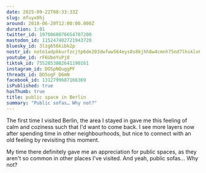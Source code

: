 ```yaml
---
date: 2025-09-22T08:33:33Z
slug: mfuyx0hj
around: 2018-06-20T12:00:00.000Z
duration: 1:01
twitter_id: 1970068076654707200
mastodon_id: 115247402721943720
bluesky_id: 3lzg656kibk2p
nostr_id: note1adpkkurfzcjtp6de203dwfww564eys8s8kjhh8w4cmnh75nd7lhsklx60l
youtube_id: rF6UbeYuPj8
tiktok_id: 7552853882641190161
instagram_id: DO5pNQuggPF
threads_id: DO5ogF_D6mN
facebook_id: 1312799687166369
isPublished: true
hasThumb: true
title: public space in Berlin
summary: "Public sofas… Why not?"
---
```

The first time I visited Berlin, the area I stayed in gave me this feeling of calm and coziness such that I'd want to come back. I see more layers now after spending time in other neighbourhoods, but nice to connect with an old feeling by revisiting this moment.

My time there definitely gave me an appreciation for public spaces, as they aren't so common in other places I've visited. And yeah, public sofas… Why not?

